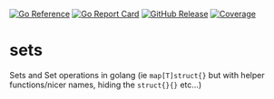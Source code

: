 [![Go Reference](https://pkg.go.dev/badge/fortio.org/sets.svg)](https://pkg.go.dev/fortio.org/sets)
[![Go Report Card](https://goreportcard.com/badge/fortio.org/sets)](https://goreportcard.com/report/fortio.org/sets)
[![GitHub Release](https://img.shields.io/github/release/fortio/sets.svg?style=flat)](https://github.com/fortio/sets/releases/)
[![Coverage](https://codecov.io/github/fortio/delta/branch/main/graph/badge.svg?token=LONYZDFQ7C)](https://codecov.io/github/fortio/sets)

# sets
Sets and Set operations in golang (ie `map[T]struct{}` but with helper functions/nicer names, hiding the `struct{}{}` etc...)
